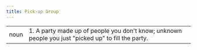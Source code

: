 ```yaml
---
title: Pick-up Group
---
```

| | |
|---|---|
| noun | 1.  	A party made up of people you don't know; unknown people you just "picked up" to fill the party.	|